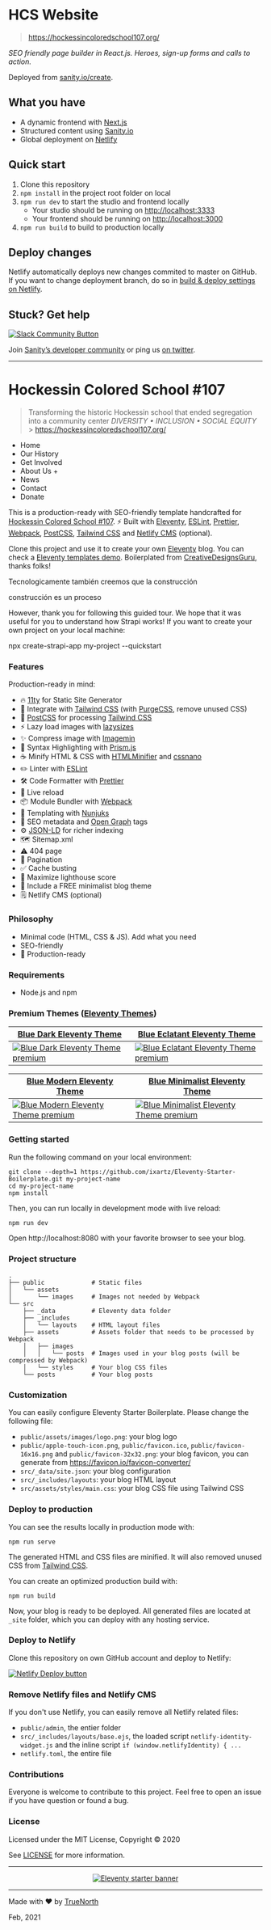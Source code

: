 # HCS Website

> https://hockessincoloredschool107.org/

_SEO friendly page builder in React.js. Heroes, sign-up forms and calls to action._

Deployed from [sanity.io/create](https://www.sanity.io/create/?template=sanity-io%2Fsanity-template-nextjs-landing-pages).

## What you have

- A dynamic frontend with [Next.js](https://nextjs.org)
- Structured content using [Sanity.io](https://www.sanity.io)
- Global deployment on [Netlify](https://netlify.com)

## Quick start

1. Clone this repository
2. `npm install` in the project root folder on local
3. `npm run dev` to start the studio and frontend locally
   - Your studio should be running on [http://localhost:3333](http://localhost:3333)
   - Your frontend should be running on [http://localhost:3000](http://localhost:3000)
4. `npm run build` to build to production locally

## Deploy changes

Netlify automatically deploys new changes commited to master on GitHub. If you want to change deployment branch, do so in [build & deploy settings on Netlify](https://www.netlify.com/docs/continuous-deployment/#branches-deploys).

## Stuck? Get help

[![Slack Community Button](https://slack.sanity.io/badge.svg)](https://slack.sanity.io/)

Join [Sanity’s developer community](https://slack.sanity.io) or ping us [on twitter](https://twitter.com/sanity_io).

---

# Hockessin Colored School #107

> Transforming the historic Hockessin school that ended segregation into a community center
> _DIVERSITY • INCLUSION • SOCIAL EQUITY_ > https://hockessincoloredschool107.org/

- Home
- Our History
- Get Involved
- About Us +
- News
- Contact
- Donate

This is a production-ready with SEO-friendly template handcrafted for [Hockessin Colored School #107](https://hockessincoloredschool107.org/). ⚡️ Built with [Eleventy](https://www.11ty.dev), [ESLint](https://eslint.org), [Prettier](https://prettier.io), [Webpack](https://webpack.js.org), [PostCSS](https://postcss.org), [Tailwind CSS](https://tailwindcss.com) and [Netlify CMS](https://www.netlifycms.org) (optional).

Clone this project and use it to create your own [Eleventy](https://www.11ty.dev) blog. You can check a [Eleventy templates demo](https://creativedesignsguru.com/demo/Eleventy-Starter-Boilerplate/eleventy-starter-boilerplate-presentation/).
Boilerplated from [CreativeDesignsGuru](https://creativedesignsguru.com), thanks folks!

Tecnologicamente también creemos que la construcción

construcción es un proceso

However, thank you for following this guided tour. We hope that it was useful for you to understand how Strapi works!
If you want to create your own project on your local machine:

npx create-strapi-app my-project --quickstart

### Features

Production-ready in mind:

- 🔥 [11ty](https://www.11ty.dev) for Static Site Generator
- 🎨 Integrate with [Tailwind CSS](https://tailwindcss.com) (with [PurgeCSS](https://purgecss.com), remove unused CSS)
- 💅 [PostCSS](https://postcss.org) for processing [Tailwind CSS](https://tailwindcss.com)
- ⚡️ Lazy load images with [lazysizes](https://github.com/aFarkas/lazysizes)
- ✨ Compress image with [Imagemin](https://github.com/imagemin/imagemin)
- 🎈 Syntax Highlighting with [Prism.js](https://prismjs.com)
- ☕ Minify HTML & CSS with [HTMLMinifier](https://www.npmjs.com/package/html-minifier) and [cssnano](https://cssnano.co)
- ✏️ Linter with [ESLint](https://eslint.org)
- 🛠 Code Formatter with [Prettier](https://prettier.io)
- 💨 Live reload
- 📦 Module Bundler with [Webpack](https://webpack.js.org)
- 🦊 Templating with [Nunjuks](https://mozilla.github.io/nunjucks/)
- 🤖 SEO metadata and [Open Graph](https://ogp.me/) tags
- ⚙️ [JSON-LD](https://developers.google.com/search/docs/guides/intro-structured-data) for richer indexing
- 🗺 Sitemap.xml
- ⚠️ 404 page
- 📖 Pagination
- ✅ Cache busting
- 💯 Maximize lighthouse score
- 🌈 Include a FREE minimalist blog theme
- 🗒 Netlify CMS (optional)

### Philosophy

- Minimal code (HTML, CSS & JS). Add what you need
- SEO-friendly
- 🚀 Production-ready

### Requirements

- Node.js and npm

### Premium Themes ([Eleventy Themes](https://creativedesignsguru.com/category/eleventy/))

| [Blue Dark Eleventy Theme](https://creativedesignsguru.com/blue-dark-eleventy-theme/)                                                                                                                | [Blue Eclatant Eleventy Theme](https://creativedesignsguru.com/blue-eclatant-eleventy-theme/)                                                                                                               |
| ---------------------------------------------------------------------------------------------------------------------------------------------------------------------------------------------------- | ----------------------------------------------------------------------------------------------------------------------------------------------------------------------------------------------------------- |
| [![Blue Dark Eleventy Theme premium](https://creativedesignsguru.com/assets/images/themes/blue-dark-mode-eleventy-theme-homepage-xs.png)](https://creativedesignsguru.com/blue-dark-eleventy-theme/) | [![Blue Eclatant Eleventy Theme premium](https://creativedesignsguru.com/assets/images/themes/eclatant-blue-eleventy-theme-homepage-xs.png)](https://creativedesignsguru.com/blue-eclatant-eleventy-theme/) |

| [Blue Modern Eleventy Theme](https://creativedesignsguru.com/blue-modern-eleventy-theme/)                                                                                                             | [Blue Minimalist Eleventy Theme](https://creativedesignsguru.com/blue-minimalist-eleventy-theme/)                                                                                                                 |
| ----------------------------------------------------------------------------------------------------------------------------------------------------------------------------------------------------- | ----------------------------------------------------------------------------------------------------------------------------------------------------------------------------------------------------------------- |
| [![Blue Modern Eleventy Theme premium](https://creativedesignsguru.com/assets/images/themes/modern-blue-eleventy-theme-homepage-xs.png)](https://creativedesignsguru.com/blue-modern-eleventy-theme/) | [![Blue Minimalist Eleventy Theme premium](https://creativedesignsguru.com/assets/images/themes/minimalist-blue-eleventy-theme-homepage-xs.png)](https://creativedesignsguru.com/blue-minimalist-eleventy-theme/) |

### Getting started

Run the following command on your local environment:

```
git clone --depth=1 https://github.com/ixartz/Eleventy-Starter-Boilerplate.git my-project-name
cd my-project-name
npm install
```

Then, you can run locally in development mode with live reload:

```
npm run dev
```

Open http://localhost:8080 with your favorite browser to see your blog.

### Project structure

```
.
├── public             # Static files
│   └── assets
│       └── images     # Images not needed by Webpack
└── src
    ├── _data          # Eleventy data folder
    ├── _includes
    │   └── layouts    # HTML layout files
    ├── assets         # Assets folder that needs to be processed by Webpack
    │   ├── images
    │   │   └── posts  # Images used in your blog posts (will be compressed by Webpack)
    │   └── styles     # Your blog CSS files
    └── posts          # Your blog posts
```

### Customization

You can easily configure Eleventy Starter Boilerplate. Please change the following file:

- `public/assets/images/logo.png`: your blog logo
- `public/apple-touch-icon.png`, `public/favicon.ico`, `public/favicon-16x16.png` and `public/favicon-32x32.png`: your blog favicon, you can generate from https://favicon.io/favicon-converter/
- `src/_data/site.json`: your blog configuration
- `src/_includes/layouts`: your blog HTML layout
- `src/assets/styles/main.css`: your blog CSS file using Tailwind CSS

### Deploy to production

You can see the results locally in production mode with:

```
npm run serve
```

The generated HTML and CSS files are minified. It will also removed unused CSS from [Tailwind CSS](https://tailwindcss.com).

You can create an optimized production build with:

```
npm run build
```

Now, your blog is ready to be deployed. All generated files are located at `_site` folder, which you can deploy with any hosting service.

### Deploy to Netlify

Clone this repository on own GitHub account and deploy to Netlify:

[![Netlify Deploy button](https://www.netlify.com/img/deploy/button.svg)](https://app.netlify.com/start/deploy?repository=https://github.com/ixartz/Eleventy-Starter-Boilerplate&stack=cms)

### Remove Netlify files and Netlify CMS

If you don't use Netlify, you can easily remove all Netlify related files:

- `public/admin`, the entier folder
- `src/_includes/layouts/base.ejs`, the loaded script `netlify-identity-widget.js` and the inline script `if (window.netlifyIdentity) { ...`
- `netlify.toml`, the entire file

### Contributions

Everyone is welcome to contribute to this project. Feel free to open an issue if you have question or found a bug.

### License

Licensed under the MIT License, Copyright © 2020

See [LICENSE](LICENSE) for more information.

---

<p align="center">
  <a href="https://creativedesignsguru.com/demo/Eleventy-Starter-Boilerplate/eleventy-starter-boilerplate-presentation/"><img src="public/assets/images/eleventy-js-starter-boilerplate.png?raw=true" alt="Eleventy starter banner"></a>
</p>

---

Made with ♥ by [TrueNorth](https://truenorth.co)

Feb, 2021

